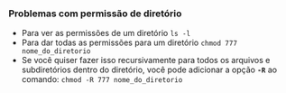 ### Problemas com permissão de diretório
- Para ver as permissões de um diretório  `ls -l`
- Para dar todas as permissões para um diretório `chmod 777 nome_do_diretorio`
- Se você quiser fazer isso recursivamente para todos os arquivos e subdiretórios dentro do diretório, você pode adicionar a opção **`-R`** ao comando: `chmod -R 777 nome_do_diretorio`